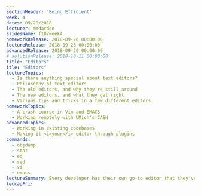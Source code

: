 ```yaml
---
sectionHeader: 'Being Efficient'
week: 4
dates: 09/28/2018
lecturer: mmdarden
slidesName: f18/week4
homeworkRelease: 2018-09-26 00:00:00
lectureRelease: 2018-09-26 00:00:00
advancedRelease: 2018-09-26 00:00:00
# solutionRelease: 2018-10-11 00:00:00
title: "Editors"
itle: "Editors"
lectureTopics:
  - Is there anything special about text editors?
  - Philosophy of text editors
  - The old editors, and why they're still around
  - The new editors, and what they get right
  - Various tips and tricks in a few different editors
homeworkTopics:
  - A crash course in Vim and EMACS
  - Working remotely with UMich's CAEN
advancedTopics:
  - Working in existing codebases
  - Making it <i>your</i> editor through plugins
commands:
  - objdump
  - stat
  - ed
  - sed
  - vi
  - emacs
lectureSummary: Every developer has their own go-to editor that they've configured and are familiar with (try talking to each of the staff - it may cause quite a debate). It doesn't necessarily matter what you use as long as you're comfortable with it, though it is definitely beneficial to know <i>at least</i> one Terminal-Based Text Editor.
leccapFri:
---
```

